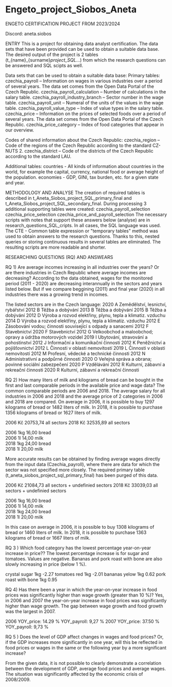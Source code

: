 # Engeto_project_Siobos_Aneta
ENGETO CERTIFICATION PROJECT FROM 2023/2024

Discord: aneta.siobos

ENTRY
This is a project for obtaining data analyst certification. The data sets that have been provided can be used to obtain a suitable data base. The desired output of the project is 2 tables (t_{name}_{surname}_project_SQL_...) from which the research questions can be answered and SQL scipts as well. 

Data sets that can be used to obtain a suitable data base:
Primary tables:
czechia_payroll – Information on wages in various industries over a period of several years. The data set comes from the Open Data Portal of the Czech Republic.
czechia_payroll_calculation – Number of calculations in the salary table.
czechia_payroll_industry_branch – Sector number in the wage table.
czechia_payroll_unit – Numeral of the units of the values ​​in the wage table.
czechia_payroll_value_type – Index of value types in the salary table.
czechia_price – Information on the prices of selected foods over a period of several years. The data set comes from the Open Data Portal of the Czech Republic.
czechia_price_category – Index of food categories that appear in our overview.

Codes of shared information about the Czech Republic:
czechia_region – Code of the regions of the Czech Republic according to the standard CZ-NUTS 2.
czechia_district – Code of the districts of the Czech Republic according to the standard LAU.

Additional tables:
countries - All kinds of information about countries in the world, for example the capital, currency, national food or average height of the population.
economies - GDP, GINI, tax burden, etc. for a given state and year.

METHODOLOGY AND ANALYSE
The creation of required tables is described in t_Aneta_Siobos_project_SQL_primary_final and t_Aneta_Siobos_project_SQL_secondary_final. During processing 3 additional supporting tables were created: 
czechia_payroll_selection
czechia_price_selection 
czechia_price_and_payroll_selection
The necessary scripts with notes that support these answers below (analyse) are in research_questions_SQL_cripts. In all cases, the SQL language was used. The CTE - Common table expression or "temporary tables" method was used to obtain answers to the research questions. Thanks to this, nested queries or storing continuous results in several tables are eliminated. The resulting scripts are more readable and shorter.

RESEARCHING QUESTIONS (RQ) AND ANSWEARS

RQ 1) Are average incomes increasing in all industries over the years? Or are there industries in Czech Republic where average incomes are decreasing?
According to the data obtained, wages for the monitored period (2011 - 2020) are decreasing interannually in the sectors and years listed below. But if we compare beggining (2011) and final year (2020) in all industries there was a growing trend in incomes.

The listed sectors are in the Czech language:
2020	A	Zemědělství, lesnictví, rybářství
2012	B	Těžba a dobývání
2013	B	Těžba a dobývání
2015	B	Těžba a dobývání
2012	D	Výroba a rozvod elektřiny, plynu, tepla a klimatiz. vzduchu
2014	D	Výroba a rozvod elektřiny, plynu, tepla a klimatiz. vzduchu
2012	E	Zásobování vodou; činnosti související s odpady a sanacemi
2012	F	Stavebnictví
2020	F	Stavebnictví
2012	G	Velkoobchod a maloobchod; opravy a údržba motorových vozidel
2019	I	Ubytování, stravování a pohostinství
2012	J	Informační a komunikační činnosti
2012	K	Peněžnictví a pojišťovnictví
2012	L	Činnosti v oblasti nemovitostí
2019	L	Činnosti v oblasti nemovitostí
2012	M	Profesní, vědecké a technické činnosti
2012	N	Administrativní a podpůrné činnosti
2020	O	Veřejná správa a obrana; povinné sociální zabezpečení
2020	P	Vzdělávání
2012	R	Kulturní, zábavní a rekreační činnosti
2020	R	Kulturní, zábavní a rekreační činnosti


RQ 2) How many liters of milk and kilograms of bread can be bought in the first and last comparable periods in the available price and wage data?
The common comparable periods are 2006 and 2018. The average salary for all industries in 2006 and 2018 and the average price of 2 categories in 2006 and 2018 are compared. 
On average in 2006, it is possible to buy 1297 kilograms of bread or 1482 liters of milk. In 2018, it is possible to purchase 1356 kilograms of bread or 1627 liters of milk.

2006	Kč	20753,74	all sectors	
2018	Kč	32535,89	all sectors	

2006	1kg	16,00	bread	
2006	1l	14,00	milk	
2018	1kg	24,00	bread	
2018	1l	20,00	milk	

More accurate results can be obtained by finding average wages directly from the input data (Czechia_payroll), where there are data for which the sector was not specified more closely. The required primary table (t_aneta_siobos_project_sql_primary_final) has been purged of this data.

2006 Kč	21084,73 all sectors + undefinied sectors
2018 Kč	33039,03 all sectors + undefinied sectors

2006	1kg	16,00	bread	
2006	1l	14,00	milk	
2018	1kg	24,00	bread	
2018	1l	20,00	milk	

In this case on average in 2006, it is possible to buy 1308 kilograms of bread or 1460 liters of milk. In 2018, it is possible to purchase 1363 kilograms of bread or 1667 liters of milk.

RQ 3 ) Which food category has the lowest percentage year-on-year increase in price??
The lowest percentage increase is for sugar and tomatoes. Values ​​are negative. Bananas and pork roast with bone are also slowly increasing in price (below 1 %). 

crystal sugar	1kg	-2.27
tomatoes red	1kg	-2.01
bananas yelow	1kg	0.62
pork roast with bone	1kg	0.95

RQ 4) Has there been a year in which the year-on-year increase in food prices was significantly higher than wage growth (greater than 10 %)?
Yes, in 2006 and 2007 the year-on-year increase in food prices was significantly higher than wage growth. The gap between wage growth and food growth was the largest in 2007.

2006	YOY_price: 14.29 %	YOY_payroll: 9,27 %
2007	YOY_price: 37.50 %	YOY_payroll: 9,73 %

RQ 5 ) Does the level of GDP affect changes in wages and food prices? Or, if the GDP increases more significantly in one year, will this be reflected in food prices or wages in the same or the following year by a more significant increase?

From the given data, it is not possible to clearly demonstrate a correlation between the development of GDP, average food prices and average wages. The situation was significantly affected by the economic crisis of 2008/2009.

